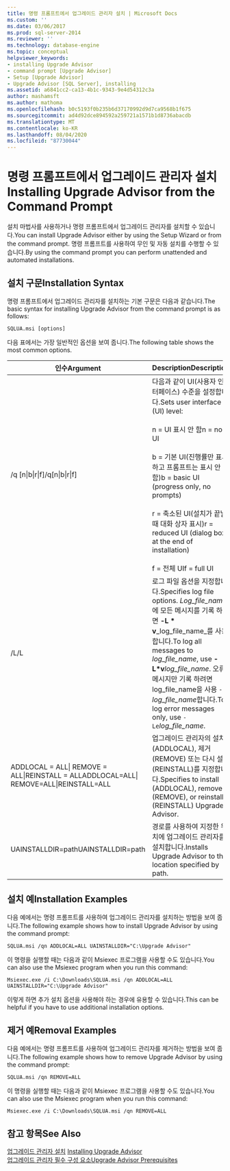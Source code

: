 ```yaml
---
title: 명령 프롬프트에서 업그레이드 관리자 설치 | Microsoft Docs
ms.custom: ''
ms.date: 03/06/2017
ms.prod: sql-server-2014
ms.reviewer: ''
ms.technology: database-engine
ms.topic: conceptual
helpviewer_keywords:
- installing Upgrade Advisor
- command prompt [Upgrade Advisor]
- Setup [Upgrade Advisor]
- Upgrade Advisor [SQL Server], installing
ms.assetid: a6841cc2-ca13-4b1c-9343-9e4d54312c3a
author: mashamsft
ms.author: mathoma
ms.openlocfilehash: b0c5193f0b235b6d37170992d9d7ca9568b1f675
ms.sourcegitcommit: ad4d92dce894592a259721a1571b1d8736abacdb
ms.translationtype: MT
ms.contentlocale: ko-KR
ms.lasthandoff: 08/04/2020
ms.locfileid: "87730044"
---
```

# <a name="installing-upgrade-advisor-from-the-command-prompt"></a><span data-ttu-id="694f8-102">명령 프롬프트에서 업그레이드 관리자 설치</span><span class="sxs-lookup"><span data-stu-id="694f8-102">Installing Upgrade Advisor from the Command Prompt</span></span>
  <span data-ttu-id="694f8-103">설치 마법사를 사용하거나 명령 프롬프트에서 업그레이드 관리자를 설치할 수 있습니다.</span><span class="sxs-lookup"><span data-stu-id="694f8-103">You can install Upgrade Advisor either by using the Setup Wizard or from the command prompt.</span></span> <span data-ttu-id="694f8-104">명령 프롬프트를 사용하여 무인 및 자동 설치를 수행할 수 있습니다.</span><span class="sxs-lookup"><span data-stu-id="694f8-104">By using the command prompt you can perform unattended and automated installations.</span></span>  
  
## <a name="installation-syntax"></a><span data-ttu-id="694f8-105">설치 구문</span><span class="sxs-lookup"><span data-stu-id="694f8-105">Installation Syntax</span></span>  
 <span data-ttu-id="694f8-106">명령 프롬프트에서 업그레이드 관리자를 설치하는 기본 구문은 다음과 같습니다.</span><span class="sxs-lookup"><span data-stu-id="694f8-106">The basic syntax for installing Upgrade Advisor from the command prompt is as follows:</span></span>  
  
 `SQLUA.msi [options]`  
  
 <span data-ttu-id="694f8-107">다음 표에서는 가장 일반적인 옵션을 보여 줍니다.</span><span class="sxs-lookup"><span data-stu-id="694f8-107">The following table shows the most common options.</span></span>  
  
|<span data-ttu-id="694f8-108">인수</span><span class="sxs-lookup"><span data-stu-id="694f8-108">Argument</span></span>|<span data-ttu-id="694f8-109">Description</span><span class="sxs-lookup"><span data-stu-id="694f8-109">Description</span></span>|  
|--------------|-----------------|  
|<span data-ttu-id="694f8-110">/q [n&#124;b&#124;r&#124;f]</span><span class="sxs-lookup"><span data-stu-id="694f8-110">/q[n&#124;b&#124;r&#124;f]</span></span>|<span data-ttu-id="694f8-111">다음과 같이 UI(사용자 인터페이스) 수준을 설정합니다.</span><span class="sxs-lookup"><span data-stu-id="694f8-111">Sets user interface (UI) level:</span></span><br /><br /> <span data-ttu-id="694f8-112">n = UI 표시 안 함</span><span class="sxs-lookup"><span data-stu-id="694f8-112">n = no UI</span></span><br /><br /> <span data-ttu-id="694f8-113">b = 기본 UI(진행률만 표시하고 프롬프트는 표시 안 함)</span><span class="sxs-lookup"><span data-stu-id="694f8-113">b = basic UI (progress only, no prompts)</span></span><br /><br /> <span data-ttu-id="694f8-114">r = 축소된 UI(설치가 끝날 때 대화 상자 표시)</span><span class="sxs-lookup"><span data-stu-id="694f8-114">r = reduced UI (dialog box at the end of installation)</span></span><br /><br /> <span data-ttu-id="694f8-115">f = 전체 UI</span><span class="sxs-lookup"><span data-stu-id="694f8-115">f = full UI</span></span>|  
|<span data-ttu-id="694f8-116">/L</span><span class="sxs-lookup"><span data-stu-id="694f8-116">/L</span></span>|<span data-ttu-id="694f8-117">로그 파일 옵션을 지정합니다.</span><span class="sxs-lookup"><span data-stu-id="694f8-117">Specifies log file options.</span></span> <span data-ttu-id="694f8-118">*Log_file_name*에 모든 메시지를 기록 하려면 **-L \* v**_log_file_name_를 사용 합니다.</span><span class="sxs-lookup"><span data-stu-id="694f8-118">To log all messages to *log_file_name*, use **-L\*v**_log_file_name_.</span></span> <span data-ttu-id="694f8-119">오류 메시지만 기록 하려면 log_file_name을 사용 `-Le` *log_file_name*합니다.</span><span class="sxs-lookup"><span data-stu-id="694f8-119">To log error messages only, use `-Le`*log_file_name*.</span></span>|  
|<span data-ttu-id="694f8-120">ADDLOCAL = ALL&#124; REMOVE = ALL&#124;REINSTALL = ALL</span><span class="sxs-lookup"><span data-stu-id="694f8-120">ADDLOCAL=ALL&#124; REMOVE=ALL&#124;REINSTALL=ALL</span></span>|<span data-ttu-id="694f8-121">업그레이드 관리자의 설치(ADDLOCAL), 제거(REMOVE) 또는 다시 설치(REINSTALL)를 지정합니다.</span><span class="sxs-lookup"><span data-stu-id="694f8-121">Specifies to install (ADDLOCAL), remove (REMOVE), or reinstall (REINSTALL) Upgrade Advisor.</span></span>|  
|<span data-ttu-id="694f8-122">UAINSTALLDIR=path</span><span class="sxs-lookup"><span data-stu-id="694f8-122">UAINSTALLDIR=path</span></span>|<span data-ttu-id="694f8-123">경로를 사용하여 지정한 위치에 업그레이드 관리자를 설치합니다.</span><span class="sxs-lookup"><span data-stu-id="694f8-123">Installs Upgrade Advisor to the location specified by path.</span></span>|  
  
## <a name="installation-examples"></a><span data-ttu-id="694f8-124">설치 예</span><span class="sxs-lookup"><span data-stu-id="694f8-124">Installation Examples</span></span>  
 <span data-ttu-id="694f8-125">다음 예에서는 명령 프롬프트를 사용하여 업그레이드 관리자를 설치하는 방법을 보여 줍니다.</span><span class="sxs-lookup"><span data-stu-id="694f8-125">The following example shows how to install Upgrade Advisor by using the command prompt:</span></span>  
  
```  
SQLUA.msi /qn ADDLOCAL=ALL UAINSTALLDIR="C:\Upgrade Advisor"  
```  
  
 <span data-ttu-id="694f8-126">이 명령을 실행할 때는 다음과 같이 Msiexec 프로그램을 사용할 수도 있습니다.</span><span class="sxs-lookup"><span data-stu-id="694f8-126">You can also use the Msiexec program when you run this command:</span></span>  
  
```  
Msiexec.exe /i C:\Downloads\SQLUA.msi /qn ADDLOCAL=ALL UAINSTALLDIR="C:\Upgrade Advisor"  
```  
  
 <span data-ttu-id="694f8-127">이렇게 하면 추가 설치 옵션을 사용해야 하는 경우에 유용할 수 있습니다.</span><span class="sxs-lookup"><span data-stu-id="694f8-127">This can be helpful if you have to use additional installation options.</span></span>  
  
## <a name="removal-examples"></a><span data-ttu-id="694f8-128">제거 예</span><span class="sxs-lookup"><span data-stu-id="694f8-128">Removal Examples</span></span>  
 <span data-ttu-id="694f8-129">다음 예에서는 명령 프롬프트를 사용하여 업그레이드 관리자를 제거하는 방법을 보여 줍니다.</span><span class="sxs-lookup"><span data-stu-id="694f8-129">The following example shows how to remove Upgrade Advisor by using the command prompt:</span></span>  
  
```  
SQLUA.msi /qn REMOVE=ALL  
```  
  
 <span data-ttu-id="694f8-130">이 명령을 실행할 때는 다음과 같이 Msiexec 프로그램을 사용할 수도 있습니다.</span><span class="sxs-lookup"><span data-stu-id="694f8-130">You can also use the Msiexec program when you run this command:</span></span>  
  
```  
Msiexec.exe /i C:\Downloads\SQLUA.msi /qn REMOVE=ALL  
```  
  
## <a name="see-also"></a><span data-ttu-id="694f8-131">참고 항목</span><span class="sxs-lookup"><span data-stu-id="694f8-131">See Also</span></span>  
 <span data-ttu-id="694f8-132">[업그레이드 관리자 설치](../../../2014/sql-server/install/installing-upgrade-advisor.md) </span><span class="sxs-lookup"><span data-stu-id="694f8-132">[Installing Upgrade Advisor](../../../2014/sql-server/install/installing-upgrade-advisor.md) </span></span>  
 [<span data-ttu-id="694f8-133">업그레이드 관리자 필수 구성 요소</span><span class="sxs-lookup"><span data-stu-id="694f8-133">Upgrade Advisor Prerequisites</span></span>](../../../2014/sql-server/install/upgrade-advisor-prerequisites.md)  
  
  
